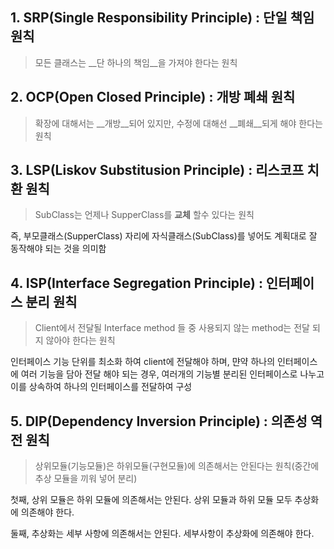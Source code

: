 ## 1. SRP(Single Responsibility Principle) : 단일 책임 원칙
> 모든 클래스는 __단 하나의 책임__을 가져야 한다는 원칙


## 2. OCP(Open Closed Principle) : 개방 폐쇄 원칙
> 확장에 대해서는 __개방__되어 있지만, 수정에 대해선 __폐쇄__되게 해야 한다는 원칙

## 3. LSP(Liskov Substitusion Principle) : 리스코프 치환 원칙
> SubClass는 언제나 SupperClass를 __교체__ 할수 있다는 원칙

즉, 부모클래스(SupperClass) 자리에 자식클래스(SubClass)를 넣어도 계획대로 잘 동작해야 되는 것을 의미함

## 4. ISP(Interface Segregation Principle) : 인터페이스 분리 원칙
> Client에서 전달될 Interface method 들 중 사용되지 않는 method는 전달 되지 않아야 한다는 원칙

인터페이스 기능 단위를 최소화 하여 client에 전달해야 하며,
먄약 하나의 인터페이스에 여러 기능을 담아 전달 해야 되는 경우, 
여러개의 기능별 분리된 인터페이스로 나누고 이를 상속하여 하나의 인터페이스를 전달하여 구성

## 5. DIP(Dependency Inversion Principle) : 의존성 역전 원칙
> 상위모듈(기능모듈)은 하위모듈(구현모듈)에 의존해서는 안된다는 원칙(중간에 추상 모듈을 끼워 넣어 분리)

첫째, 상위 모듈은 하위 모듈에 의존해서는 안된다. 상위 모듈과 하위 모듈 모두 추상화에 의존해야 한다.

둘째, 추상화는 세부 사항에 의존해서는 안된다. 세부사항이 추상화에 의존해야 한다.


[gitbook-SOLID-설명잘됨]: https://trazy.gitbooks.io/oop/content/oop-srp.html
[DIP-넘어-IoC]: http://javacan.tistory.com/110
[객체 지향 프로그래밍/원칙]: https://namu.wiki/w/%EA%B0%9D%EC%B2%B4%20%EC%A7%80%ED%96%A5%20%ED%94%84%EB%A1%9C%EA%B7%B8%EB%9E%98%EB%B0%8D/%EC%9B%90%EC%B9%99